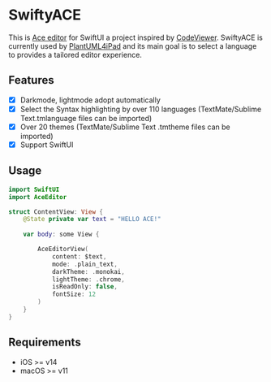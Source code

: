 # SwiftyACE

This is [Ace editor] for SwiftUI a project inspired by [CodeViewer]. SwiftyACE is currently used by [PlantUML4iPad] and its main goal is to select a language to provides a tailored editor experience.

## Features

- [x] Darkmode, lightmode adopt automatically
- [x] Select the Syntax highlighting by over 110 languages (TextMate/Sublime Text.tmlanguage files can be imported)
- [x] Over 20 themes (TextMate/Sublime Text .tmtheme files can be imported)
- [x] Support SwiftUI

## Usage

```Swift
import SwiftUI
import AceEditor

struct ContentView: View {
    @State private var text = "HELLO ACE!"
    
    var body: some View {

        AceEditorView(
            content: $text,
            mode: .plain_text,
            darkTheme: .monokai,
            lightTheme: .chrome,
            isReadOnly: false,
            fontSize: 12
        )
    }
}

```

## Requirements
- iOS >= v14
- macOS >= v11


[Ace Editor]: https://ace.c9.io
[PlantUML4iPad]: https://github.com/bsorrentino/PlantUML4iPad
[CodeViewer]: https://github.com/dwarvesf/CodeViewer
